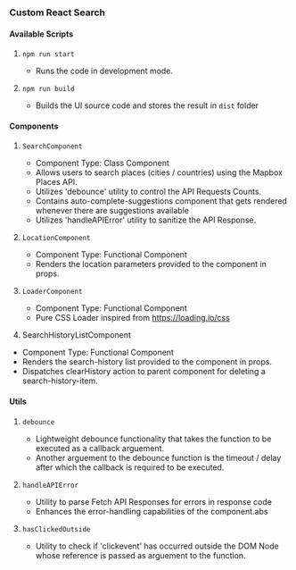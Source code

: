 ### Custom React Search


#### Available Scripts

1. `npm run start `
    - Runs the code in development mode.

2. `npm run build`
    - Builds the UI source code and stores the result in `dist` folder

#### Components

1. `SearchComponent`
    - Component Type: Class Component 
    - Allows users to search places (cities / countries) using the Mapbox Places API.
    - Utilizes 'debounce' utility to control the API Requests Counts.
    - Contains auto-complete-suggestions component that gets rendered whenever there are suggestions available
    - Utilizes 'handleAPIError' utility to sanitize the API Response.

2. `LocationComponent`
   - Component Type: Functional Component
   - Renders the location parameters provided to the component in props.

3. `LoaderComponent`
   - Component Type: Functional Component
   - Pure CSS Loader inspired from https://loading.io/css

4. SearchHistoryListComponent
  - Component Type: Functional Component
  - Renders the search-history list provided to the component in props.
  - Dispatches clearHistory action to parent component for deleting a search-history-item.

#### Utils

1. `debounce`
    - Lightweight debounce functionality that takes the function to be executed as a callback arguement.
    - Another arguement to the debounce function is the timeout / delay after which the callback is required to     be executed. 

2. `handleAPIError`
    - Utility to parse Fetch API Responses for errors in response code
    - Enhances the error-handling capabilities of the component.abs

3. `hasClickedOutside`
    - Utility to check if 'clickevent' has occurred outside the DOM Node whose reference is passed as arguement     to the function.